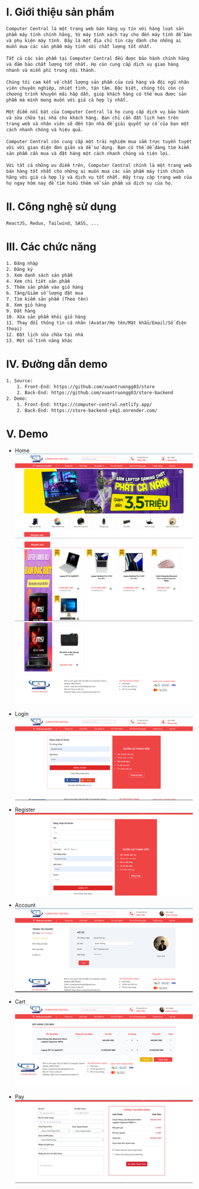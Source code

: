 # I. Giới thiệu sản phẩm
    Computer Central là một trang web bán hàng uy tín với hàng loạt sản phẩm máy tính chính hãng, từ máy tính xách tay cho đến máy tính để bàn và phụ kiện máy tính. Đây là một địa chỉ tin cậy dành cho những ai muốn mua các sản phẩm máy tính với chất lượng tốt nhất.

    Tất cả các sản phẩm tại Computer Central đều được bảo hành chính hãng và đảm bảo chất lượng tốt nhất. Họ còn cung cấp dịch vụ giao hàng nhanh và miễn phí trong nội thành.

    Chúng tôi cam kết về chất lượng sản phẩm của cửa hàng và đội ngũ nhân viên chuyên nghiệp, nhiệt tình, tận tâm. Đặc biệt, chúng tôi còn có chương trình khuyến mãi hấp dẫn, giúp khách hàng có thể mua được sản phẩm mà mình mong muốn với giá cả hợp lý nhất.

    Một điểm nổi bật của Computer Central là họ cung cấp dịch vụ bảo hành và sữa chữa tại nhà cho khách hàng. Bạn chỉ cần đặt lịch hẹn trên trang web và nhân viên sẽ đến tận nhà để giải quyết sự cố của bạn một cách nhanh chóng và hiệu quả.

    Computer Central còn cung cấp một trải nghiệm mua sắm trực tuyến tuyệt vời với giao diện đơn giản và dễ sử dụng. Bạn có thể dễ dàng tìm kiếm sản phẩm cần mua và đặt hàng một cách nhanh chóng và tiện lợi.

    Với tất cả những ưu điểm trên, Computer Central chính là một trang web bán hàng tốt nhất cho những ai muốn mua các sản phẩm máy tính chính hãng với giá cả hợp lý và dịch vụ tốt nhất. Hãy truy cập trang web của họ ngay hôm nay để tìm hiểu thêm về sản phẩm và dịch vụ của họ.

# II. Công nghệ sử dụng
    ReactJS, Redux, Tailwind, SASS, ...

# III. Các chức năng
    1. Đăng nhập 
    2. Đăng ký
    3. Xem danh sách sản phẩm 
    4. Xem chi tiêt sản phẩm
    5. Thêm sản phẩm vào giỏ hàng
    6. Tăng/Giảm số lượng đặt mua
    7. Tìm kiếm sản phẩm (Theo tên)
    8. Xem giỏ hàng
    9. Đặt hàng
    10. Xóa sản phẩm khỏi giỏ hàng
    11. Thay đổi thông tin cá nhân (Avatar/Họ tên/Mật khẩu/Email/Số điện thoại)
    12. Đặt lịch sữa chữa tại nhà
    13. Một số tính năng khác

# IV. Đường dẫn demo
    1. Source:
        1. Front-End: https://github.com/xuantruongg03/store
        2. Back-End: https://github.com/xuantruongg03/store-backend
    2. Demo: 
        1. Front-End: https://computer-central.netlify.app/
        2. Back-End: https://store-backend-y4q1.onrender.com/

# V. Demo
- Home
![Home](./src/access/demo/home1.png)
![Home](./src/access/demo/home2.png)
![Home](./src/access/demo/home3.png)

- Login
![Login](./src/access/demo/login.png)

- Register
![Register](./src/access/demo/register.png)

- Account
![Logged](./src/access/demo/account.png)

- Cart
![Cart](./src/access/demo/cart.png)

- Pay
![Order](./src/access/demo/pay.png)
